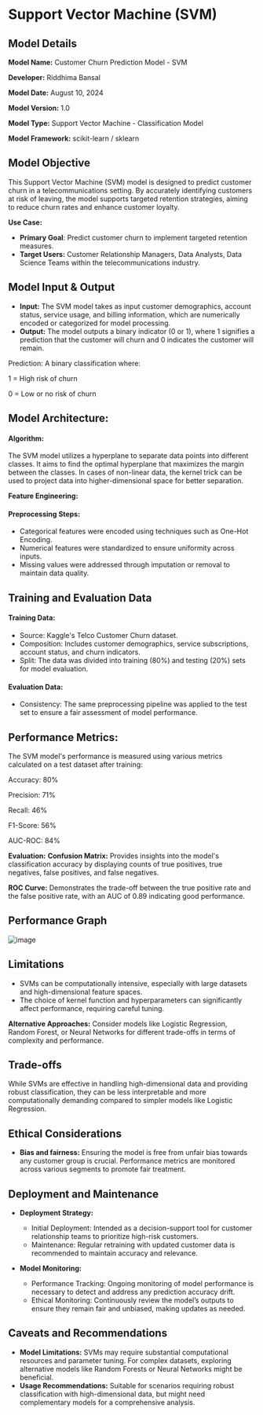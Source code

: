 # Support Vector Machine (SVM) 
## Model Details
**Model Name:** Customer Churn Prediction Model - SVM

**Developer:** Riddhima Bansal

**Model Date:** August 10, 2024

**Model Version:** 1.0

**Model Type:** Support Vector Machine - Classification Model

**Model Framework:** scikit-learn / sklearn

## Model Objective
This Support Vector Machine (SVM) model is designed to predict customer churn in a telecommunications setting. By accurately identifying customers at risk of leaving, the model supports targeted retention strategies, aiming to reduce churn rates and enhance customer loyalty.

**Use Case:**
* **Primary Goal**: Predict customer churn to implement targeted retention measures.
* **Target Users:** Customer Relationship Managers, Data Analysts, Data Science Teams within the telecommunications industry.

## Model Input & Output
* **Input:** The SVM model takes as input customer demographics, account status, service usage, and billing information, which are numerically encoded or categorized for model processing.
* **Output:** The model outputs a binary indicator (0 or 1), where 1 signifies a prediction that the customer will churn and 0 indicates the customer will remain.

Prediction: A binary classification where:

1 = High risk of churn

0 = Low or no risk of churn

## Model Architecture: 
#### Algorithm:
The SVM model utilizes a hyperplane to separate data points into different classes. It aims to find the optimal hyperplane that maximizes the margin between the classes. In cases of non-linear data, the kernel trick can be used to project data into higher-dimensional space for better separation.

**Feature Engineering:**

#### Preprocessing Steps:
* Categorical features were encoded using techniques such as One-Hot Encoding.
* Numerical features were standardized to ensure uniformity across inputs.
* Missing values were addressed through imputation or removal to maintain data quality.

## Training and Evaluation Data

#### Training Data:
* Source: Kaggle's Telco Customer Churn dataset.
* Composition: Includes customer demographics, service subscriptions, account status, and churn indicators.
* Split: The data was divided into training (80%) and testing (20%) sets for model evaluation.

#### Evaluation Data:
* Consistency: The same preprocessing pipeline was applied to the test set to ensure a fair assessment of model performance.

## Performance Metrics:
The SVM model's performance is measured using various metrics calculated on a test dataset after training:

Accuracy: 80%

Precision: 71%

Recall: 46%

F1-Score: 56%

AUC-ROC: 84%

**Evaluation:**
**Confusion Matrix:** Provides insights into the model's classification accuracy by displaying counts of true positives, true negatives, false positives, and false negatives.

**ROC Curve:** Demonstrates the trade-off between the true positive rate and the false positive rate, with an AUC of 0.89 indicating good performance.

## Performance Graph
![image](https://github.com/user-attachments/assets/1c9e77b1-e350-48b4-b927-91bc4a9c4be3)


## Limitations
* SVMs can be computationally intensive, especially with large datasets and high-dimensional feature spaces.
* The choice of kernel function and hyperparameters can significantly affect performance, requiring careful tuning.

**Alternative Approaches:**
Consider models like Logistic Regression, Random Forest, or Neural Networks for different trade-offs in terms of complexity and performance.

## Trade-offs
While SVMs are effective in handling high-dimensional data and providing robust classification, they can be less interpretable and more computationally demanding compared to simpler models like Logistic Regression.

## Ethical Considerations
* **Bias and fairness:** Ensuring the model is free from unfair bias towards any customer group is crucial. Performance metrics are monitored across various segments to promote fair treatment.

## Deployment and Maintenance
* **Deployment Strategy:**
  - Initial Deployment: Intended as a decision-support tool for customer relationship teams to prioritize high-risk customers.
  - Maintenance: Regular retraining with updated customer data is recommended to maintain accuracy and relevance.

* **Model Monitoring:**
  - Performance Tracking: Ongoing monitoring of model performance is necessary to detect and address any prediction accuracy drift.
  - Ethical Monitoring: Continuously review the model’s outputs to ensure they remain fair and unbiased, making updates as needed.

## Caveats and Recommendations
* **Model Limitations:** SVMs may require substantial computational resources and parameter tuning. For complex datasets, exploring alternative models like Random Forests or Neural Networks might be beneficial.
* **Usage Recommendations:** Suitable for scenarios requiring robust classification with high-dimensional data, but might need complementary models for a comprehensive analysis.
